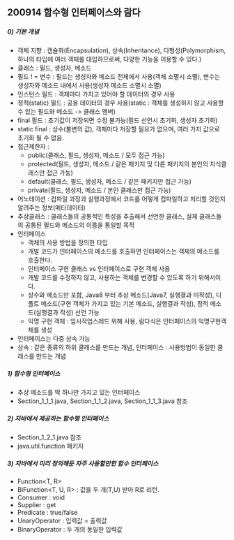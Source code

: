 ## 200914 함수형 인터페이스와 람다

##### 0) 기본 개념
* 객체 지향 : 캡슐화(Encapsulation), 상속(Inheritance), 다형성(Polymorphism, 하나의 타입에 여러 객체를 대입하므로써, 다양한 기능을 이용할 수 있다.)
* 클래스 : 필드, 생성자, 메소드
* 필드 ! = 변수 : 필드는 생성자와 메소드 전체에서 사용(객체 소멸시 소멸), 변수는 생성자와 메소드 내에서 사용(생성자 메소드 소멸시 소멸)
* 인스턴스 필드 : 객체마다 가지고 있어야 할 데이터의 경우 사용
* 정적(static) 필드 :  공용 데이터의 경우 사용(static : 객체를 생성하지 않고 사용할 수 있는 필드와 메소드 -> 클래스 멤버)
* final 필드 :  초기값이 저장되면 수정 불가능(필드 선언시 초기화, 생성자 초기화)
* static final : 상수(불변의 값), 객체마다 저장할 필요가 없으며, 여러 가지 값으로 초기화 될 수 없음.
* 접근제한자 : 
  - public(클래스, 필드, 생성자, 메소드 / 모두 접근 가능) 
  - protected(필드, 생성자, 메소드 / 같은 패키지 및 다른 패키지의 본인의 자식클래스만 접근 가능)
  - default(클래스, 필드, 생성자, 메소드 / 같은 패키지만 접근 가능)  
  - private(필드, 생성자, 메소드 / 본인 클래스만 접근 가능)
* 어노테이션 : 컴파일 과정과 실행과정에서 코드를 어떻게 컴파일하고 처리할 것인지 알려주는 정보(메타데이터)
* 추상클래스 : 클래스들의 공통적인 특성을 추출해서 선언한 클래스, 실체 클래스들의 공통된 필드와 메소드의 이름을 통일할 목적
* 인터페이스 
  - 객체의 사용 방법을 정의한 타입
  - 개발 코드가 인터페이스의 메소드를 호출하면 인터페이스는 객체의 메소드를 호출한다.
  - 인터페이스 구현 클래스 vs 인터페이스로 구현 객체 사용
  - 개발 코드를 수정하지 않고, 사용하는 객체를 변경할 수 있도록 하기 위해서이다.
  - 상수와 메소드만 포함, Java8 부터 추상 메소드(Java7, 실행결과 미작성), 디폴트 메소드(구현 객체가 가지고 있는 기본 메소드, 실행결과 작성), 정적 메소드(실행결과 작성) 선언 가능
  - 익명 구현 객체 : 임시작업스레드 위해 사용, 람다식은 인터페이스의 익명구현객체를 생성
* 인터페이스는 다중 상속 가능
* 상속 : 같은 종류의 하위 클래스를 만드는 개념, 인터페이스 : 사용방법이 동일한 클래스를 만드는 개념


##### 1) 함수형 인터페이스
* 추상 메소드를 딱 하나만 가지고 있는 인터페이스 
* Section_1_1_1.java, Section_1_1_2.java, Section_1_1_3.java 참조

##### 2) 자바에서 제공하는 함수형 인터페이스 
* Section_1_2_1.java 참조
* java.util.function 패키지
##### 3) 자바에서 미리 정의해둔 자주 사용할만한 함수 인터페이스
* Function<T, R>
* BiFunction<T, U, R> : 값을 두 개(T,U) 받아 R로 리턴.
* Consumer<T> : void
* Supplier<T> : get
* Predicate<T> : true/false
* UnaryOperator<T> : 입력값 = 출력값
* BinaryOperator<T> : 두 개의 동일한 입력값
